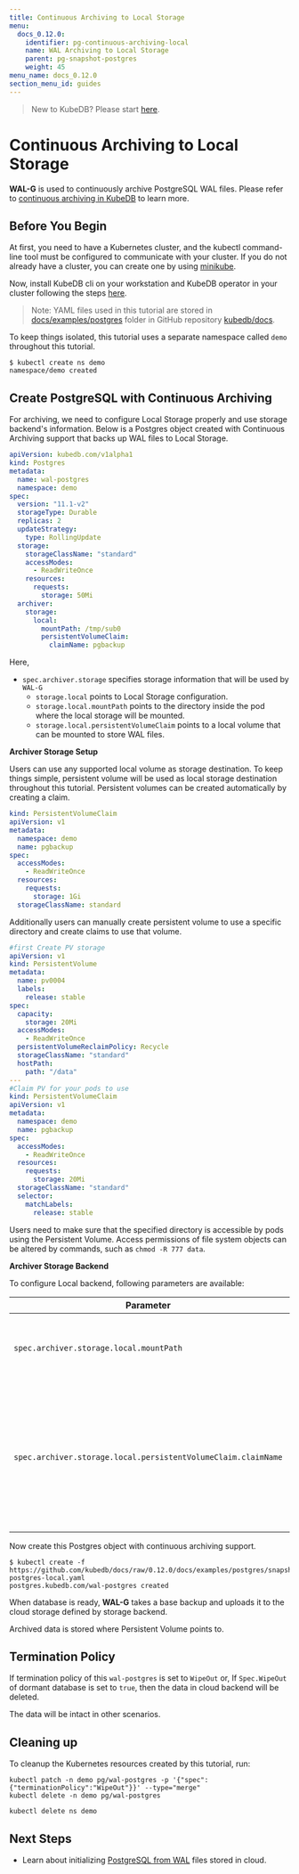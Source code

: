 ```yaml
---
title: Continuous Archiving to Local Storage
menu:
  docs_0.12.0:
    identifier: pg-continuous-archiving-local
    name: WAL Archiving to Local Storage
    parent: pg-snapshot-postgres
    weight: 45
menu_name: docs_0.12.0
section_menu_id: guides
---
```


> New to KubeDB? Please start [here](/docs/concepts/README.md).

# Continuous Archiving to Local Storage

**WAL-G** is used to continuously archive PostgreSQL WAL files. Please refer to [continuous archiving in KubeDB](/docs/guides/postgres/snapshot/continuous_archiving.md) to learn more.

## Before You Begin

At first, you need to have a Kubernetes cluster, and the kubectl command-line tool must be configured to communicate with your cluster. If you do not already have a cluster, you can create one by using [minikube](https://github.com/kubernetes/minikube).

Now, install KubeDB cli on your workstation and KubeDB operator in your cluster following the steps [here](/docs/setup/install.md).

> Note: YAML files used in this tutorial are stored in [docs/examples/postgres](https://github.com/kubedb/docs/tree/0.12.0/docs/examples/postgres) folder in GitHub repository [kubedb/docs](https://github.com/kubedb/docs).

To keep things isolated, this tutorial uses a separate namespace called `demo` throughout this tutorial.

```console
$ kubectl create ns demo
namespace/demo created
```

## Create PostgreSQL with Continuous Archiving

For archiving, we need to configure Local Storage properly and use storage backend's information. Below is a Postgres object created with Continuous Archiving support that backs up WAL files to Local Storage.

```yaml
apiVersion: kubedb.com/v1alpha1
kind: Postgres
metadata:
  name: wal-postgres
  namespace: demo
spec:
  version: "11.1-v2"
  storageType: Durable
  replicas: 2
  updateStrategy:
    type: RollingUpdate
  storage:
    storageClassName: "standard"
    accessModes:
      - ReadWriteOnce
    resources:
      requests:
        storage: 50Mi
  archiver:
    storage:
      local:
        mountPath: /tmp/sub0
        persistentVolumeClaim:
          claimName: pgbackup
```

Here,

- `spec.archiver.storage` specifies storage information that will be used by `WAL-G`
  - `storage.local` points to Local Storage configuration.
  - `storage.local.mountPath` points to the directory inside the pod where the local storage will be mounted.
  - `storage.local.persistentVolumeClaim` points to a local volume that can be mounted to store WAL files.

**Archiver Storage Setup**

Users can use any supported local volume as storage destination.
To keep things simple, persistent volume will be used as local storage destination throughout this tutorial.
Persistent volumes can be created automatically by creating a claim.

```yaml
kind: PersistentVolumeClaim
apiVersion: v1
metadata:
  namespace: demo
  name: pgbackup
spec:
  accessModes:
    - ReadWriteOnce
  resources:
    requests:
      storage: 1Gi
  storageClassName: standard
```

Additionally users can manually create persistent volume to use a specific directory and create claims to use that volume.

```yaml
#first Create PV storage
apiVersion: v1
kind: PersistentVolume
metadata:
  name: pv0004
  labels:
    release: stable
spec:
  capacity:
    storage: 20Mi
  accessModes:
    - ReadWriteOnce
  persistentVolumeReclaimPolicy: Recycle
  storageClassName: "standard"
  hostPath:
    path: "/data"
---
#Claim PV for your pods to use
kind: PersistentVolumeClaim
apiVersion: v1
metadata:
  namespace: demo
  name: pgbackup
spec:
  accessModes:
    - ReadWriteOnce
  resources:
    requests:
      storage: 20Mi
  storageClassName: "standard"
  selector:
    matchLabels:
      release: stable
```

Users need to make sure that the specified directory is accessible by pods using the Persistent Volume. Access permissions of file system objects can be altered by commands, such as `chmod -R 777 data`.

**Archiver Storage Backend**

To configure Local backend, following parameters are available:

| Parameter                                                     | Description                                                                                                 |
| ------------------------------------------------------------- | ----------------------------------------------------------------------------------------------------------- |
| `spec.archiver.storage.local.mountPath`                       | `Required`. Path inside the pod where local volume will be mounted                                          |
| `spec.archiver.storage.local.persistentVolumeClaim.claimName` | `Required`. Name of the persistent volume claim that provides local directory where archives will be stored |

Now create this Postgres object with continuous archiving support.

```console
$ kubectl create -f https://github.com/kubedb/docs/raw/0.12.0/docs/examples/postgres/snapshot/wal-postgres-local.yaml
postgres.kubedb.com/wal-postgres created
```

When database is ready, **WAL-G** takes a base backup and uploads it to the cloud storage defined by storage backend.

Archived data is stored where Persistent Volume points to.

## Termination Policy

If termination policy of this `wal-postgres` is set to `WipeOut` or, If `Spec.WipeOut` of dormant database is set to `true`, then the data in cloud backend will be deleted.

The data will be intact in other scenarios.

## Cleaning up

To cleanup the Kubernetes resources created by this tutorial, run:

```console
kubectl patch -n demo pg/wal-postgres -p '{"spec":{"terminationPolicy":"WipeOut"}}' --type="merge"
kubectl delete -n demo pg/wal-postgres

kubectl delete ns demo
```

## Next Steps

- Learn about initializing [PostgreSQL from WAL](/docs/guides/postgres/initialization/script_source.md) files stored in cloud.

